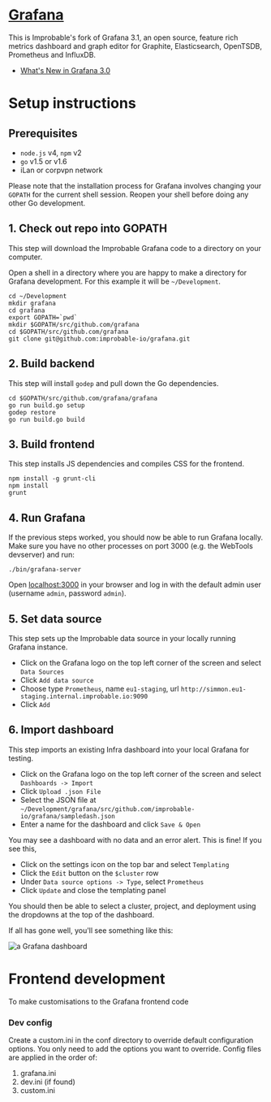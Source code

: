 [Grafana](http://grafana.org)
================

This is Improbable's fork of Grafana 3.1, an open source, feature rich metrics dashboard and graph editor for
Graphite, Elasticsearch, OpenTSDB, Prometheus and InfluxDB.

- [What's New in Grafana 3.0](http://docs.grafana.org/guides/whats-new-in-v3/)

# Setup instructions

## Prerequisites

- `node.js` v4, `npm` v2
- `go` v1.5 or v1.6
- iLan or corpvpn network

Please note that the installation process for Grafana involves changing your `GOPATH` for the current shell session. Reopen your shell before doing any other Go development.

## 1. Check out repo into GOPATH

This step will download the Improbable Grafana code to a directory on your computer.

Open a shell in a directory where you are happy to make a directory for Grafana development. For this example it will be `~/Development`.

```
cd ~/Development
mkdir grafana
cd grafana
export GOPATH=`pwd`
mkdir $GOPATH/src/github.com/grafana
cd $GOPATH/src/github.com/grafana
git clone git@github.com:improbable-io/grafana.git
```

## 2. Build backend

This step will install `godep` and pull down the Go dependencies.

```
cd $GOPATH/src/github.com/grafana/grafana
go run build.go setup
godep restore
go run build.go build
```

## 3. Build frontend

This step installs JS dependencies and compiles CSS for the frontend.

```
npm install -g grunt-cli
npm install
grunt
```

## 4. Run Grafana

If the previous steps worked, you should now be able to run Grafana locally. Make sure you have no other processes on port 3000 (e.g. the WebTools devserver) and run:
```
./bin/grafana-server
```
Open [localhost:3000](http://localhost:3000) in your browser and log in with the default admin user (username `admin`, password `admin`).

## 5. Set data source

This step sets up the Improbable data source in your locally running Grafana instance.

- Click on the Grafana logo on the top left corner of the screen and select `Data Sources`
- Click `Add data source`
- Choose type `Prometheus`, name `eu1-staging`, url `http://simmon.eu1-staging.internal.improbable.io:9090`
- Click `Add`

## 6. Import dashboard

This step imports an existing Infra dashboard into your local Grafana for testing.

- Click on the Grafana logo on the top left corner of the screen and select `Dashboards -> Import`
- Click `Upload .json File`
- Select the JSON file at `~/Development/grafana/src/github.com/improbable-io/grafana/sampledash.json`
- Enter a name for the dashboard and click `Save & Open`

You may see a dashboard with no data and an error alert. This is fine! If you see this,
- Click on the settings icon on the top bar and select `Templating`
- Click the `Edit` button on the `$cluster` row
- Under `Data source options -> Type`, select `Prometheus`
- Click `Update` and close the templating panel

You should then be able to select a cluster, project, and deployment using the dropdowns at the top of the dashboard.

If all has gone well, you'll see something like this:

![a Grafana dashboard](https://github.com/improbable-io/grafana/blob/readme/setup/dashboard.png)


# Frontend development

To make customisations to the Grafana frontend code


### Dev config

Create a custom.ini in the conf directory to override default configuration options.
You only need to add the options you want to override. Config files are applied in the order of:

1. grafana.ini
2. dev.ini (if found)
3. custom.ini
